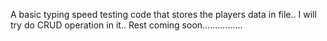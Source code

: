 A basic typing speed testing code that stores the players data in file..
I will try  do CRUD operation in it..
Rest coming soon................